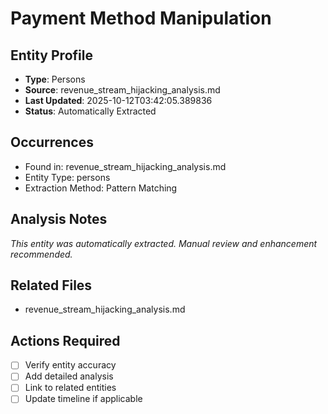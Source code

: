# Payment Method Manipulation

## Entity Profile
- **Type**: Persons
- **Source**: revenue_stream_hijacking_analysis.md
- **Last Updated**: 2025-10-12T03:42:05.389836
- **Status**: Automatically Extracted

## Occurrences
- Found in: revenue_stream_hijacking_analysis.md
- Entity Type: persons
- Extraction Method: Pattern Matching

## Analysis Notes
*This entity was automatically extracted. Manual review and enhancement recommended.*

## Related Files
- revenue_stream_hijacking_analysis.md

## Actions Required
- [ ] Verify entity accuracy
- [ ] Add detailed analysis
- [ ] Link to related entities
- [ ] Update timeline if applicable
